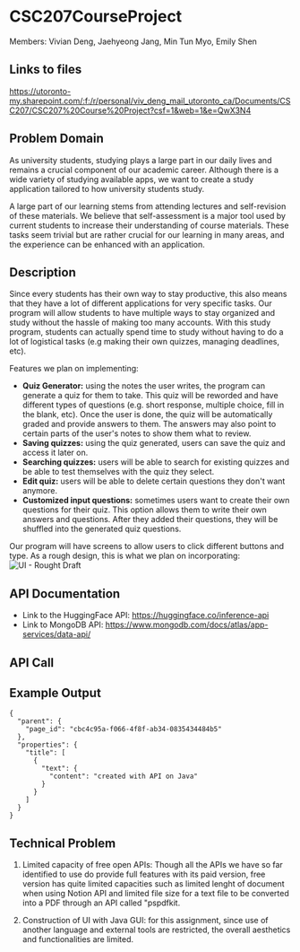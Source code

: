 # CSC207CourseProject
Members: Vivian Deng, Jaehyeong Jang, Min Tun Myo, Emily Shen

## Links to files
https://utoronto-my.sharepoint.com/:f:/r/personal/viv_deng_mail_utoronto_ca/Documents/CSC207/CSC207%20Course%20Project?csf=1&web=1&e=QwX3N4

## Problem Domain
As university students, studying plays a large part in our daily lives and remains a crucial component of our academic career. Although there is a wide variety of studying available apps, we want to create a study application tailored to how university students study.

A large part of our learning stems from attending lectures and self-revision of these materials. We believe that self-assessment is a major tool used by current students to increase their understanding of course materials. These tasks seem trivial but are rather crucial for our learning in many areas, and the experience can be enhanced with an application.

## Description
Since every students has their own way to stay productive, this also means that they have a lot of different applications for very specific tasks. Our program will allow students to have multiple ways to stay organized and study without the hassle of making too many accounts. With this study program, students can actually spend time to study without having to do a lot of logistical tasks (e.g making their own quizzes, managing deadlines, etc). 

Features we plan on implementing:
- **Quiz Generator:** using the notes the user writes, the program can generate a quiz for them to take. This quiz will be reworded and have different types of questions (e.g. short response, multiple choice, fill in the blank, etc). Once the user is done, the quiz will be automatically graded and provide answers to them. The answers may also point to certain parts of the user's notes to show them what to review.
- **Saving quizzes:** using the quiz generated, users can save the quiz and access it later on.
- **Searching quizzes:** users will be able to search for existing quizzes and be able to test themselves with the quiz they select.
- **Edit quiz:** users will be able to delete certain questions they don't want anymore.
- **Customized input questions:** sometimes users want to create their own questions for their quiz. This option allows them to write their own answers and questions. After they added their questions, they will be shuffled into the generated quiz questions.

Our program will have screens to allow users to click different buttons and type. As a rough design, this is what we plan on incorporating:
![UI - Rought Draft](https://github.com/vivjd/Squiz/assets/105073190/1d38aafe-d783-4039-96c6-d211dd9c8029)




## API Documentation
- Link to the HuggingFace API: https://huggingface.co/inference-api
- Link to MongoDB API: https://www.mongodb.com/docs/atlas/app-services/data-api/
  
## API Call

## Example Output

```
{
  "parent": {
    "page_id": "cbc4c95a-f066-4f8f-ab34-0835434484b5"
  },
  "properties": {
    "title": [
      {
        "text": {
          "content": "created with API on Java"
        }
      }
    ]
  }
}
```


## Technical Problem
1. Limited capacity of free open APIs: Though all the APIs we have so far identified to use do provide full features with its paid version,
free version has quite limited capacities such as limited lenght of document when using Notion API and limited file size 
for a text file to be converted into a PDF through an API called "pspdfkit.


2. Construction of UI with Java GUI: for this assignment, since use of another language and external tools are restricted, 
the overall aesthetics and functionalities are limited.
